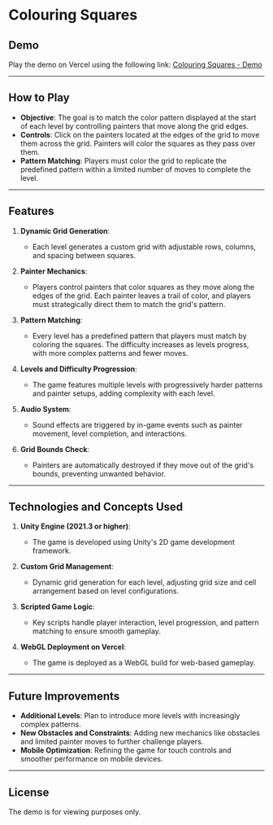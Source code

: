 # Colouring Squares

## Demo

Play the demo on Vercel using the following link: [Colouring Squares - Demo](https://your-vercel-demo-link.vercel.app)

---

## How to Play

- **Objective**: The goal is to match the color pattern displayed at the start of each level by controlling painters that move along the grid edges.
- **Controls**: Click on the painters located at the edges of the grid to move them across the grid. Painters will color the squares as they pass over them.
- **Pattern Matching**: Players must color the grid to replicate the predefined pattern within a limited number of moves to complete the level.

---

## Features

1. **Dynamic Grid Generation**:
   - Each level generates a custom grid with adjustable rows, columns, and spacing between squares.
   
2. **Painter Mechanics**:
   - Players control painters that color squares as they move along the edges of the grid. Each painter leaves a trail of color, and players must strategically direct them to match the grid's pattern.
   
3. **Pattern Matching**:
   - Every level has a predefined pattern that players must match by coloring the squares. The difficulty increases as levels progress, with more complex patterns and fewer moves.

4. **Levels and Difficulty Progression**:
   - The game features multiple levels with progressively harder patterns and painter setups, adding complexity with each level.

5. **Audio System**:
   - Sound effects are triggered by in-game events such as painter movement, level completion, and interactions.

6. **Grid Bounds Check**:
   - Painters are automatically destroyed if they move out of the grid's bounds, preventing unwanted behavior.

---

## Technologies and Concepts Used

1. **Unity Engine (2021.3 or higher)**:
   - The game is developed using Unity's 2D game development framework.

2. **Custom Grid Management**:
   - Dynamic grid generation for each level, adjusting grid size and cell arrangement based on level configurations.

3. **Scripted Game Logic**:
   - Key scripts handle player interaction, level progression, and pattern matching to ensure smooth gameplay.

4. **WebGL Deployment on Vercel**:
   - The game is deployed as a WebGL build for web-based gameplay.

---

## Future Improvements

- **Additional Levels**: Plan to introduce more levels with increasingly complex patterns.
- **New Obstacles and Constraints**: Adding new mechanics like obstacles and limited painter moves to further challenge players.
- **Mobile Optimization**: Refining the game for touch controls and smoother performance on mobile devices.

---

## License

The demo is for viewing purposes only.
